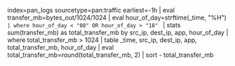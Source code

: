 ﻿index=pan_logs sourcetype=pan:traffic earliest=-1h
| eval transfer_mb=bytes_out/1024/1024 
| eval hour_of_day=strftime(_time, "%H")
```| where hour_of_day < "08" OR hour_of_day > "18" ```
| stats sum(transfer_mb) as total_transfer_mb by src_ip, dest_ip, app, hour_of_day 
| where total_transfer_mb > 1024
| table _time, src_ip, dest_ip, app, total_transfer_mb, hour_of_day 
| eval total_transfer_mb=round(total_transfer_mb, 2)
| sort - total_transfer_mb
